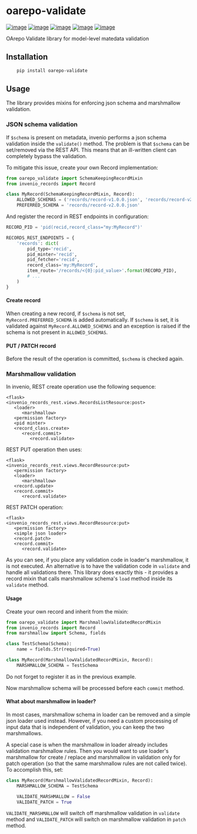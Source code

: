 # oarepo-validate

[![image][]][1]
[![image][2]][3]
[![image][4]][5]
[![image][6]][7]
[![image][8]][9]

  [image]: https://img.shields.io/travis/oarepo/oarepo-validate.svg
  [1]: https://travis-ci.org/oarepo/oarepo-validate
  [2]: https://img.shields.io/coveralls/oarepo/oarepo-validate.svg
  [3]: https://coveralls.io/r/oarepo/oarepo-validate
  [4]: https://img.shields.io/github/tag/oarepo/oarepo-validate.svg
  [5]: https://github.com/oarepo/oarepo-validate/releases
  [6]: https://img.shields.io/pypi/dm/oarepo-validate.svg
  [7]: https://pypi.python.org/pypi/oarepo-validate
  [8]: https://img.shields.io/github/license/oarepo/oarepo-validate.svg
  [9]: https://github.com/oarepo/oarepo-validate/blob/master/LICENSE

OArepo Validate library for model-level matedata validation


## Installation

```bash
    pip install oarepo-validate
```

## Usage

The library provides mixins for enforcing json schema and marshmallow validation.

### JSON schema validation

If ``$schema`` is present on metadata, invenio performs a json schema validation inside
the ``validate()`` method. The problem is that ``$schema`` can be set/removed via the REST
API. This means that an ill-written client can completely bypass the validation.

To mitigate this issue, create your own Record implementation:

```python
from oarepo_validate import SchemaKeepingRecordMixin
from invenio_records import Record

class MyRecord(SchemaKeepingRecordMixin, Record):
    ALLOWED_SCHEMAS = ('records/record-v1.0.0.json', 'records/record-v2.0.0.json')
    PREFERRED_SCHEMA = 'records/record-v2.0.0.json'
```

And register the record in REST endpoints in configuration:

```python
RECORD_PID = 'pid(recid,record_class="my:MyRecord")'

RECORDS_REST_ENDPOINTS = {
    'records': dict(
        pid_type='recid',
        pid_minter='recid',
        pid_fetcher='recid',
        record_class='my:MyRecord',
        item_route='/records/<{0}:pid_value>'.format(RECORD_PID),
        # ...
    )
}
```

#### Create record

When creating a new record, if ``$schema`` is not set, ``MyRecord.PREFERRED_SCHEMA`` is added
automatically. If ``$schema`` is set, it is validated against ``MyRecord.ALLOWED_SCHEMAS``
and an exception is raised if the schema is not present in ``ALLOWED_SCHEMAS``.

#### PUT / PATCH record

Before the result of the operation is committed, ``$schema`` is checked again.

### Marshmallow validation

In invenio, REST create operation use the following sequence:

```
<flask>
<invenio_records_rest.views.RecordsListResource:post>
   <loader>
      <marshmallow>
   <permission factory>
   <pid minter>
   <record_class.create>
      <record.commit>
         <record.validate>
```

REST PUT operation then uses:

```
<flask>
<invenio_records_rest.views.RecordResource:put>
   <permission factory>
   <loader>
      <marshmallow>
   <record.update>
   <record.commit>
      <record.validate>
```

REST PATCH operation:

```
<flask>
<invenio_records_rest.views.RecordResource:put>
   <permission factory>
   <simple json loader>
   <record.patch>
   <record.commit>
      <record.validate>
```

As you can see, if you place any validation code in loader's marshmallow, it is not executed.
An alternative is to have the validation code in ``validate`` and handle all validations there.
This library does exactly this - it provides a record mixin that calls marshmallow schema's ``load``
method inside its ``validate`` method.

#### Usage

Create your own record and inherit from the mixin:

```python
from oarepo_validate import MarshmallowValidatedRecordMixin
from invenio_records import Record
from marshmallow import Schema, fields

class TestSchema(Schema):
    name = fields.Str(required=True)

class MyRecord(MarshmallowValidatedRecordMixin, Record):
    MARSHMALLOW_SCHEMA = TestSchema
```

Do not forget to register it as in the previous example.

Now marshmallow schema will be processed before each ``commit`` method.

#### What about marshmallow in loader?

In most cases, marshmallow schema in loader can be removed and a simple json loader used instead.
However, if you need a custom processing of input data that is independent of validation,
you can keep the two marshmallows.

A special case is when the marshmallow in loader already includes validation marshmallow rules.
Then you would want to use loader's marshmallow for create / replace and marshmallow in validation
only for patch operation (so that the same marshmallow rules are not called twice). To accomplish
this, set:

```python
class MyRecord(MarshmallowValidatedRecordMixin, Record):
    MARSHMALLOW_SCHEMA = TestSchema

    VALIDATE_MARSHMALLOW = False
    VALIDATE_PATCH = True
```

``VALIDATE_MARSHMALLOW`` will switch off marshmallow validation in ``validate`` method and
``VALIDATE_PATCH`` will switch on marshmallow validation in ``patch`` method.
